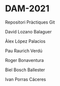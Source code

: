 # DAM-2021
Repositori Pràctiques Git

David Lozano Balaguer

Àlex López Palacios

Pau Raurich Verdú

Roger Bonaventura

Biel Bosch Ballester

Ivan Porras Cáceres

